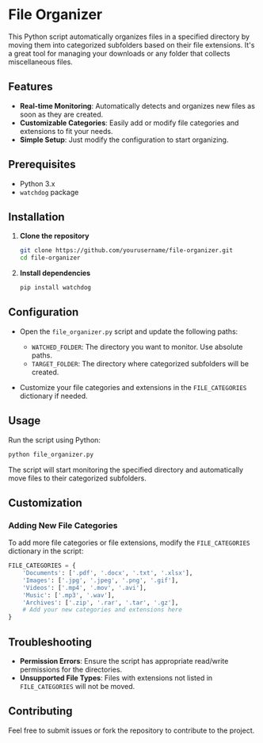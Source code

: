 # File Organizer

This Python script automatically organizes files in a specified directory by moving them into categorized subfolders based on their file extensions. It's a great tool for managing your downloads or any folder that collects miscellaneous files.

## Features

- **Real-time Monitoring**: Automatically detects and organizes new files as soon as they are created.
- **Customizable Categories**: Easily add or modify file categories and extensions to fit your needs.
- **Simple Setup**: Just modify the configuration to start organizing.

## Prerequisites

- Python 3.x
- `watchdog` package

## Installation

1. **Clone the repository**
   ```bash
   git clone https://github.com/yourusername/file-organizer.git
   cd file-organizer
   ```

2. **Install dependencies**
   ```bash
   pip install watchdog
   ```

## Configuration

- Open the `file_organizer.py` script and update the following paths:
  - `WATCHED_FOLDER`: The directory you want to monitor. Use absolute paths.
  - `TARGET_FOLDER`: The directory where categorized subfolders will be created.

- Customize your file categories and extensions in the `FILE_CATEGORIES` dictionary if needed.

## Usage

Run the script using Python:

```bash
python file_organizer.py
```

The script will start monitoring the specified directory and automatically move files to their categorized subfolders.

## Customization

### Adding New File Categories

To add more file categories or file extensions, modify the `FILE_CATEGORIES` dictionary in the script:

```python
FILE_CATEGORIES = {
    'Documents': ['.pdf', '.docx', '.txt', '.xlsx'],
    'Images': ['.jpg', '.jpeg', '.png', '.gif'],
    'Videos': ['.mp4', '.mov', '.avi'],
    'Music': ['.mp3', '.wav'],
    'Archives': ['.zip', '.rar', '.tar', '.gz'],
    # Add your new categories and extensions here
}
```

## Troubleshooting

- **Permission Errors**: Ensure the script has appropriate read/write permissions for the directories.
- **Unsupported File Types**: Files with extensions not listed in `FILE_CATEGORIES` will not be moved.

## Contributing

Feel free to submit issues or fork the repository to contribute to the project.
